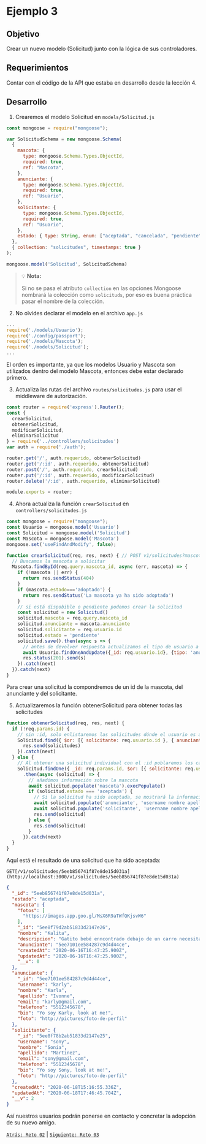 # Ejemplo 3

## Objetivo

Crear un nuevo modelo (Solicitud) junto con la lógica de sus controladores.

## Requerimientos

Contar con el código de la API que estaba en desarrollo desde la lección 4.

## Desarrollo

1. Crearemos el modelo Solicitud en `models/Solicitud.js` 

```jsx
const mongoose = require("mongoose");

var SolicitudSchema = new mongoose.Schema(
  {
    mascota: {
      type: mongoose.Schema.Types.ObjectId,
      required: true,
      ref: "Mascota",
    },
    anunciante: {
      type: mongoose.Schema.Types.ObjectId,
      required: true,
      ref: "Usuario",
    },
    solicitante: {
      type: mongoose.Schema.Types.ObjectId,
      required: true,
      ref: "Usuario",
    },
    estado: { type: String, enum: ["aceptada", "cancelada", "pendiente"] },
  },
  { collection: "solicitudes", timestamps: true }
);

mongoose.model('Solicitud', SolicitudSchema)
```

>💡 **Nota:**
>
> Si no se pasa el atributo `collection` en las opciones Mongoose nombrará la colección como `solicituds`, por eso es buena práctica pasar el nombre de la colección.
>

2. No olvides declarar el modelo en el archivo `app.js`

```jsx
...
require('./models/Usuario');
require('./config/passport');
require('./models/Mascota');
require('./models/Solicitud');
...
```

El orden es importante, ya que los modelos Usuario y Mascota son utilizados dentro del modelo Mascota, entonces debe estar declarado primero.

3. Actualiza las rutas del archivo `routes/solicitudes.js` para usar el middleware de autorización.

```jsx
const router = require('express').Router();
const {
  crearSolicitud,
  obtenerSolicitud,
  modificarSolicitud,
  eliminarSolicitud
} = require('../controllers/solicitudes')
var auth = require('./auth');

router.get('/', auth.requerido, obtenerSolicitud)
router.get('/:id', auth.requerido, obtenerSolicitud)
router.post('/', auth.requerido, crearSolicitud)
router.put('/:id', auth.requerido, modificarSolicitud)
router.delete('/:id', auth.requerido, eliminarSolicitud)

module.exports = router;
```

4. Ahora actualiza la función `crearSolicitud` en `controllers/solicitudes.js`

```jsx
const mongoose = require("mongoose");
const Usuario = mongoose.model('Usuario')
const Solicitud = mongoose.model('Solicitud')
const Mascota = mongoose.model('Mascota')
mongoose.set('useFindAndModify', false);

function crearSolicitud(req, res, next) { // POST v1/solicitudes?mascota_id=021abo59c96b90a02344...
  // Buscamos la mascota a solicitar
  Mascota.findById(req.query.mascota_id, async (err, mascota) => {
    if (!mascota || err) {
      return res.sendStatus(404)
    }
    if (mascota.estado==='adoptado') {
      return res.sendStatus('La mascota ya ha sido adoptada')
    }
    // si está dispobible o pendiente podemos crear la solicitud
    const solicitud = new Solicitud()
    solicitud.mascota = req.query.mascota_id
    solicitud.anunciante = mascota.anunciante
    solicitud.solicitante = req.usuario.id
    solicitud.estado = 'pendiente'
    solicitud.save().then(async s => {
      // antes de devolver respuesta actualizamos el tipo de usuario a anunciante
      await Usuario.findOneAndUpdate({_id: req.usuario.id}, {tipo: 'anunciante'})
      res.status(201).send(s)
    }).catch(next)
  }).catch(next)
}
```

Para crear una solicitud la compondremos de un id de la mascota, del anunciante y del solicitante.

5. Actualizaremos la función obtenerSolicitud para obtener todas las solicitudes

```jsx
function obtenerSolicitud(req, res, next) {
  if (!req.params.id) {
    // sin :id, solo enlistaremos las solicitudes dónde el usuario es anunciante o solicitante
    Solicitud.find({ $or: [{ solicitante: req.usuario.id }, { anunciante: req.usuario.id }] }).then(solicitudes => {
      res.send(solicitudes)
    }).catch(next)
  } else {
    // Al obtener una solicitud individual con el :id poblaremos los campos necesarios
    Solicitud.findOne({ _id: req.params.id, $or: [{ solicitante: req.usuario.id }, { anunciante: req.usuario.id }] })
      .then(async (solicitud) => {
        // añadimos información sobre la mascota
        await solicitud.populate('mascota').execPopulate()
        if (solicitud.estado === 'aceptada') {
          // Si la solicitud ha sido aceptada, se mostrará la información de contacto
          await solicitud.populate('anunciante', 'username nombre apellido bio foto telefono email').execPopulate()
          await solicitud.populate('solicitante', 'username nombre apellido bio foto telefono email').execPopulate()
          res.send(solicitud)
        } else {
          res.send(solicitud)
        }
      }).catch(next)
  }
}
```

Aquí está el resultado de una solicitud que ha sido aceptada:

`GET[/v1/solicitudes/5eeb856741f87e8de15d031a](http://localhost:3000/v1/solicitudes/5eeb856741f87e8de15d031a)`

```json
{
  "_id": "5eeb856741f87e8de15d031a",
  "estado": "aceptada",
  "mascota": {
    "fotos": [
      "https://images.app.goo.gl/MsX6R9aTWfQKjsvW6"
    ],
    "_id": "5ee8f79d2ab51833d2147e26",
    "nombre": "Kalita",
    "descripcion": "Gatito bebé enncontrado debajo de un carro necesita hogar",
    "anunciante": "5ee7101ee584287c9d4d44ce",
    "createdAt": "2020-06-16T16:47:25.900Z",
    "updatedAt": "2020-06-16T16:47:25.900Z",
    "__v": 0
  },
  "anunciante": {
    "_id": "5ee7101ee584287c9d4d44ce",
    "username": "karly",
    "nombre": "Karla",
    "apellido": "Ivonne",
    "email": "karly@gmail.com",
    "telefono": "5512345678",
    "bio": "Yo soy Karly, look at me!",
    "foto": "http://pictures/foto-de-perfil"
  },
  "solicitante": {
    "_id": "5ee8f78b2ab51833d2147e25",
    "username": "sony",
    "nombre": "Sonia",
    "apellido": "Martinez",
    "email": "sony@gmail.com",
    "telefono": "5512345678",
    "bio": "Yo soy Sony, look at me!",
    "foto": "http://pictures/foto-de-perfil"
  },
  "createdAt": "2020-06-18T15:16:55.336Z",
  "updatedAt": "2020-06-18T17:46:45.704Z",
  "__v": 2
}
```

Así nuestros usuarios podrán ponerse en contacto y concretar la adopción de su nuevo amigo.


[`Atrás: Reto 02`](https://github.com/beduExpert/A2-Backend-Fundamentals-2020/tree/master/Sesion-07/Reto-02) | [`Siguiente: Reto 03`](https://github.com/beduExpert/A2-Backend-Fundamentals-2020/tree/master/Sesion-07/Reto-03)

